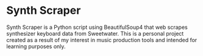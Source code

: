 # Synth Scraper

Synth Scraper is a Python script using BeautifulSoup4 that web scrapes synthesizer keyboard data from Sweetwater. This is a personal project created as a result of my interest in music production tools and intended for learning purposes only.